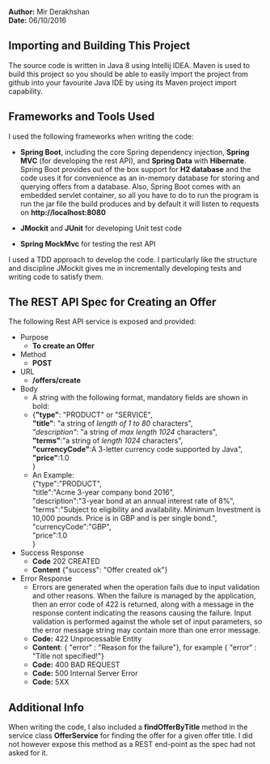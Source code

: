 **Author:** Mir Derakhshan <br>
**Date:**   06/10/2016

Importing and Building This Project
-------------------------------------
The source code is written in Java 8 using Intellij IDEA. Maven is used to build this project so you should be able to
easily import the project from github into your favourite Java IDE by using its Maven project import capability.

Frameworks and Tools Used
-------------------------
I used the following frameworks when writing the code:

- **Spring Boot**, including the core Spring dependency injection, **Spring MVC** (for developing the rest API), and **Spring Data**
with **Hibernate**. Spring Boot provides out of the box support for **H2 database** and the code uses it for convenience as an
in-memory database for storing and querying offers from a database. Also, Spring Boot comes with an embedded servlet container,
so all you have to do to run the program is run the jar file the build produces and by default it will listen to requests on
**http://localhost:8080**

- **JMockit** and **JUnit** for developing Unit test code

- **Spring MockMvc** for testing the rest API

I used a TDD approach to develop the code. I particularly like the structure and discipline JMockit gives me in incrementally
developing tests and writing code to satisfy them.

The REST API Spec for Creating an Offer
---------------------------------------
The following Rest API service is exposed and provided:

+ Purpose
  + **To create an Offer**
+ Method
	+ **POST**
+ URL
	+ **/offers/create** <br>
+ Body
	+ A string with the following format, mandatory fields are shown in bold:
	+ {**"type"**: "PRODUCT" or "SERVICE", <br> 
	  **"title"**: "a string of *length of 1 to 80* characters",<br>
      *"description"*: "a string of *max length 1024* characters", <br>
       **"terms"**:"a string of *length 1024* characters", <br>
       **"currencyCode"**:A 3-letter currency code supported by Java",<br>
       **"price"**:1.0<br>
      }
	+ An Example: <br>
	{"type":"PRODUCT", <br>
	  "title":"Acme 3-year company bond 2016",<br>
       "description":"3-year bond at an annual interest rate of 8%", <br>
       "terms":"Subject to eligibility and availability. Minimum Investment is 10,000 pounds. Price is in GBP and is per single bond.", <br>
       "currencyCode":"GBP",<br>
       "price":1.0<br>
      }<br>
+ Success Response <br>
	+ **Code** 202 CREATED <br>
	+ **Content** {"success": "Offer created ok"} <br>
+ Error Response
	+ Errors are generated when the operation fails due to input validation and other reasons. When the failure
	is managed by the application, then an error code of 422 is returned, along with a message in the response
	content indicating the reasons causing the failure. Input validation is performed against the whole set of
	input parameters, so the error message string may contain more than one error message.
	+ **Code:** 422 Unprocessable Entity
	+ **Content**: { "error" : "Reason for the failure"}, for example { "error" : "Title not specified!"}
	+ **Code:** 400 BAD REQUEST
	+ **Code:** 500 Internal Server Error
	+ **Code:** 5XX

Additional Info
---------------
When writing the code, I also included a **findOfferByTitle** method in the service class **OfferService** for finding the offer for a given
offer title. I did not however expose this method as a REST end-point as the spec had not asked for it.
